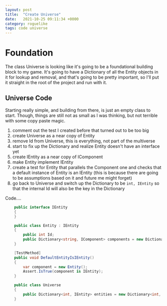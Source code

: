 ```yaml
---
layout: post
title:  "Create Universe"
date:   2021-10-25 09:11:34 +0000
category: roguelike
tags: code universe
---
```


# Foundation
The class Universe is looking like it's going to be a foundational building block to my game. It's going to have a Dictionary of all the Entity objects in it for lookup and removal, and that's going to be pretty important, so I'll put it straight in the root of the project and run with it.  

## Universe Code
Starting really simple, and building from there, is just an empty class to start. Though, things are still not as small as I was thinking, but not terrible with some copy paste magic.  

1. comment out the test I created before that turned out to be too big
1. create Universe as a near copy of Entity
1. remove Id from Universe, this is everything, not part of the multiverse
1. start to fix up the Dictionary and realize Entity doesn't have an interface yet
1. create IEntity as a near copy of IComponent
1. make Entity implement IEntity
1. create a test for Entity that parallels the Component one and checks that a default instance of Entity is an IEntity (this is because there are going to be assumptions based on it and future me might forget)
1. go back to Universe and switch up the Dictionary to be ```int, IEntity``` so that the internal Id will also be the key in the Dictionary

Code....

``` csharp
    public interface IEntity
    {  
    }

    public class Entity : IEntity
    {
        public int Id;
        public Dictionary<string, IComponent> components = new Dictionary<string, IComponent>();
    }

    [TestMethod]
    public void DefaultEntityIsIEntity()
    {
        var component = new Entity();
        Assert.IsTrue(component is IEntity);
    }

    public class Universe
    {
        public Dictionary<int, IEntity> entities = new Dictionary<int, IEntity>();
    }
```